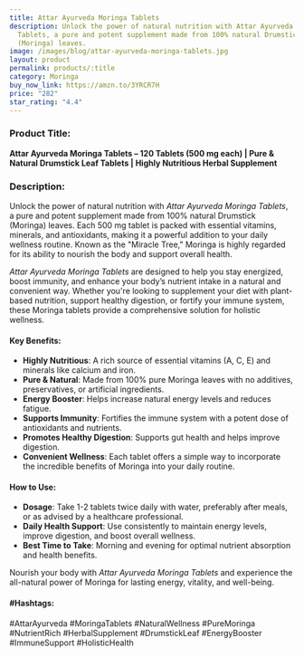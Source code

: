 ```yaml
---
title: Attar Ayurveda Moringa Tablets
description: Unlock the power of natural nutrition with Attar Ayurveda Moringa
  Tablets, a pure and potent supplement made from 100% natural Drumstick
  (Moringa) leaves.
image: /images/blog/attar-ayurveda-moringa-tablets.jpg
layout: product
permalink: products/:title
category: Moringa
buy_now_link: https://amzn.to/3YRCR7H
price: "282"
star_rating: "4.4"
---
```

### Product Title:
**Attar Ayurveda Moringa Tablets – 120 Tablets (500 mg each) | Pure & Natural Drumstick Leaf Tablets | Highly Nutritious Herbal Supplement**

### Description:
Unlock the power of natural nutrition with *Attar Ayurveda Moringa Tablets*, a pure and potent supplement made from 100% natural Drumstick (Moringa) leaves. Each 500 mg tablet is packed with essential vitamins, minerals, and antioxidants, making it a powerful addition to your daily wellness routine. Known as the "Miracle Tree," Moringa is highly regarded for its ability to nourish the body and support overall health.

*Attar Ayurveda Moringa Tablets* are designed to help you stay energized, boost immunity, and enhance your body’s nutrient intake in a natural and convenient way. Whether you're looking to supplement your diet with plant-based nutrition, support healthy digestion, or fortify your immune system, these Moringa tablets provide a comprehensive solution for holistic wellness.

#### Key Benefits:
- **Highly Nutritious**: A rich source of essential vitamins (A, C, E) and minerals like calcium and iron.
- **Pure & Natural**: Made from 100% pure Moringa leaves with no additives, preservatives, or artificial ingredients.
- **Energy Booster**: Helps increase natural energy levels and reduces fatigue.
- **Supports Immunity**: Fortifies the immune system with a potent dose of antioxidants and nutrients.
- **Promotes Healthy Digestion**: Supports gut health and helps improve digestion.
- **Convenient Wellness**: Each tablet offers a simple way to incorporate the incredible benefits of Moringa into your daily routine.

#### How to Use:
- **Dosage**: Take 1-2 tablets twice daily with water, preferably after meals, or as advised by a healthcare professional.
- **Daily Health Support**: Use consistently to maintain energy levels, improve digestion, and boost overall wellness.
- **Best Time to Take**: Morning and evening for optimal nutrient absorption and health benefits.

Nourish your body with *Attar Ayurveda Moringa Tablets* and experience the all-natural power of Moringa for lasting energy, vitality, and well-being.

#### #Hashtags:
#AttarAyurveda #MoringaTablets #NaturalWellness #PureMoringa #NutrientRich #HerbalSupplement #DrumstickLeaf #EnergyBooster #ImmuneSupport #HolisticHealth
